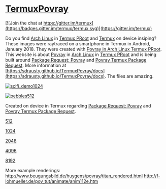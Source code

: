 # [TermuxPovray](https://github.com/sdrausty/TermuxPovray)

[![Join the chat at https://gitter.im/termux](https://badges.gitter.im/termux/termux.svg)](https://gitter.im/termux)  

Do you find [Arch Linux](https://sdrausty.github.io/TermuxArch/) in [Termux PRoot](https://github.com/termux/proot) and [Termux](https://termux.com) on device insiping?  These images were raytraced on a smartphone in Termux in Android, January 2018.  They were created with [Povray in Arch Linux Termux PRoot](https://sdrausty.github.io/TermuxArch/). This website is about [Povray](https://github.com/POV-Ray) in [Arch Linux](https://sdrausty.github.io/TermuxArch/) in [Termux PRoot](https://github.com/termux/proot) and is being built around [Package Request: Povray](https://github.com/termux/termux-packages/issues/202) and [Povray Termux Package Request](https://github.com/POV-Ray/povray/issues/291).  More information at [https://sdrausty.github.io/TermuxPovray/docs](https://sdrausty.github.io/TermuxPovray/docs).  The files are amazing. 

[![scifi_demo1024](https://sdrausty.github.io/TermuxPovray/docs/files/scifi_demo/scifi_demo1024.png)](https://sdrausty.github.io/TermuxPovray/docs/files/scifi_demo/scifi_demo1024.png)

[![pebbles512](https://sdrausty.github.io/TermuxPovray/docs/files/pebbles/pebbles512.png)](https://sdrausty.github.io/TermuxPovray/docs/files/pebbles/pebbles512.png)

Created on device in Termux regarding [Package Request: Povray](https://github.com/termux/termux-packages/issues/202) and [Povray Termux Package Request](https://github.com/POV-Ray/povray/issues/291). 

[512](512)

[1024](1024)

[2048](2048)

[4096](4096)

[8192](8192)

More example renderings:
http://www.beugungsbild.de/huygens/povray/titan_rendered.html
http://f-lohmueller.de/pov_tut/animate/anim112e.htm
